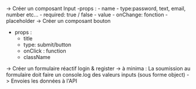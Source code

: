-> Créer un composant Input 
  -props : 
    - name
    - type:password, text, email, number etc...
    - required: true / false
    - value
    - onChange: fonction
    - placeholder
-> Créer un composant bouton 
  - props : 
    - title
    - type: submit/button
    - onClick : function
    - className

-> Créer un formulaire réactif login & register 
  -> à minima : La soumission au formulaire doit faire un console.log des valeurs inputs (sous forme object)
  -> Envoies les données à l'API 

